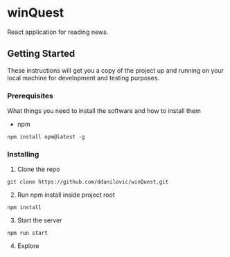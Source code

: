 # winQuest

React application for reading news.

## Getting Started

These instructions will get you a copy of the project up and running on your local machine for development and testing purposes.

### Prerequisites

What things you need to install the software and how to install them

- npm

```
npm install npm@latest -g
```

### Installing

1. Clone the repo

```
git clone https://github.com/ddanilovic/winQuest.git
```

2. Run npm install inside project root

```
npm install
```

3. Start the server

```
npm run start
```

4. Explore

